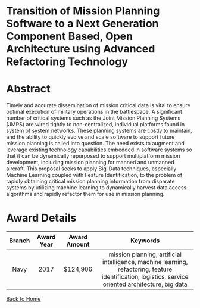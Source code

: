 
Transition of Mission Planning Software to a Next Generation Component Based, Open Architecture using Advanced Refactoring Technology
=====================================================================================================================================

# Abstract


Timely and accurate dissemination of mission critical data is vital to ensure optimal execution of military operations in the battlespace. A significant number of critical systems  such as the Joint Mission Planning Systems (JMPS)  are wired tightly to non-centralized, individual platforms found in system of system networks. These planning systems are costly to maintain, and the ability to quickly evolve and scale software to support future mission planning is called into question. The need exists to augment and leverage existing technology capabilities embedded in software systems so that it can be dynamically repurposed to support multiplatform mission development, including mission planning for manned and unmanned aircraft. This proposal seeks to apply Big-Data techniques, especially Machine Learning coupled with Feature Identification, to the problem of rapidly obtaining critical mission planning information from disparate systems by utilizing machine learning to dynamically harvest data access algorithms and rapidly refactor them for use in mission planning.  

# Award Details

|Branch|Award Year|Award Amount|Keywords|
| :---: | :---: | :---: | :---: |
|Navy|2017|$124,906|mission planning, artificial intelligence, machine learning, refactoring, feature identification, logistics, service oriented architecture, big data|
  
  


[Back to Home](https://github.com/chrischow/dod_sbir_awards/Reports/DJ/#1936)